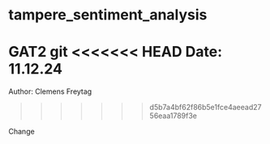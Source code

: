 # tampere_sentiment_analysis

GAT2 git
<<<<<<< HEAD
Date: 11.12.24
=======
Author: Clemens Freytag

> > > > > > > d5b7a4bf62f86b5e1fce4aeead2756eaa1789f3e

Change

